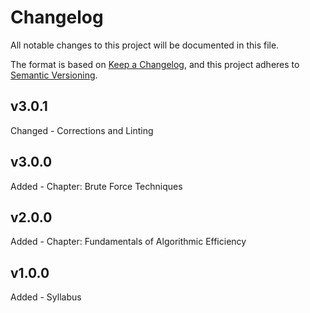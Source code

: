 # Changelog

All notable changes to this project will be documented in this file.

The format is based on [Keep a Changelog](https://keepachangelog.com/en/1.1.0/),
and this project adheres to [Semantic Versioning](https://semver.org/spec/v2.0.0.html).

<!--TYPES OF CHANGES:-->

<!-- Added - for new features.
Changed - for changes in existing functionality.
Deprecated - for soon-to-be removed features.
Removed - for now removed features.
Fixed - for any bug fixes.
Security - in case of vulnerabilities. -->

<!--Checklist-->
<!-- Update version number in main -->
<!-- write changelog -->
<!-- Commit all changes -->

## v3.0.1
Changed - Corrections and Linting 

## v3.0.0
Added - Chapter: Brute Force Techniques

## v2.0.0
Added - Chapter: Fundamentals of Algorithmic Efficiency

## v1.0.0
Added - Syllabus